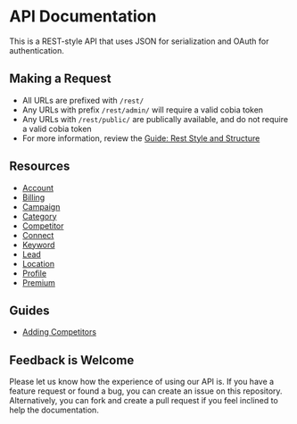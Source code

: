 API Documentation
===

This is a REST-style API that uses JSON for serialization and OAuth for authentication.

Making a Request
----------------

* All URLs are prefixed with `/rest/`
* Any URLs with prefix `/rest/admin/` will require a valid cobia token
* Any URLs with `/rest/public/` are publically available, and do not require a valid cobia token
* For more information, review the [Guide: Rest Style and Structure](https://github.com/CobiaSystems/api/wiki/Guide:-Rest-Style-and-Structure)

Resources
---
* [Account](https://github.com/CobiaSystems/api/wiki/Account)
* [Billing](https://github.com/CobiaSystems/api/wiki/Billing)
* [Campaign](https://github.com/CobiaSystems/api/wiki/Campaign)
* [Category](https://github.com/CobiaSystems/api/wiki/Category)
* [Competitor](https://github.com/CobiaSystems/api/wiki/Competitor)
* [Connect](https://github.com/CobiaSystems/api/wiki/Connect)
* [Keyword](https://github.com/CobiaSystems/api/wiki/Keyword)
* [Lead](https://github.com/CobiaSystems/api/wiki/Lead)
* [Location](https://github.com/CobiaSystems/api/wiki/Location)
* [Profile](https://github.com/CobiaSystems/api/wiki/Profile)
* [Premium](https://github.com/CobiaSystems/api/wiki/Premium)


Guides
---
* [Adding Competitors](https://github.com/CobiaSystems/api/wiki/Guide:-Adding-Competitors)

Feedback is Welcome
---

Please let us know how the experience of using our API is. If you have a feature request or found a bug, you can create an issue on this repository. Alternatively, you can fork and create a pull request if you feel inclined to help the documentation.
